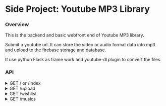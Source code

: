 Side Project: Youtube MP3 Library
==================================================

### Overview

This is the backend and basic webfront end of Youtube MP3 library.

Submit a youtube url. It can store the video or audio format data into mp3 and upload to the firebase storage and database.

It use python Flask as frame work and youtube-dl plugin to convert the files.

### API

<details>
<summary>GET / or /index</summary>

Responses:

<table>
	<tr><td>Code</td><td>Description</td></tr>
	<tr><td>200</td><td>Welcome Page<br/>
<pre>
[
	{
		"eventid": 0,
		"eventname": "string",
		"userid": 0,		
		"avail": 0,
		"purchased": 0
	}
]
	</pre></td></tr>

</table>
</details>


<details>
<summary>GET /upload </summary>

Responses:

<table>
	<tr><td>Code</td><td>Description</td></tr>
	<tr><td>200</td><td>Upload Form
<pre>
{
	"eventid": 0
}
</pre></td></tr>
</details>

<details>
<summary>POST /upload </summary>

Body:

<pre>
{
	"userid": 0,
	"eventname": "string",
	"numtickets": 0
}
</pre>

Responses:

<table>
	<tr><td>Code</td><td>Description</td></tr>
	<tr><td>200</td><td>MP3 is converting
<pre>
{
	"eventid": 0
}
</pre></td></tr>
	<tr><td>400</td><td>Url is invalid</td></tr>
</table>
</details>





<details>
<summary>GET /wishlist </summary>

Responses:

<table>
	<tr><td>Code</td><td>Description</td></tr>
	<tr><td>200</td><td>WishList
<pre>
{
	"eventid": 0
}
</pre></td></tr>
</details>

<details>
<summary>POST /wishlist </summary>

Body:

<pre>
{
	"userid": 0,
	"eventname": "string",
	"numtickets": 0
}
</pre>

Responses:

<table>
	<tr><td>Code</td><td>Description</td></tr>
	<tr><td>200</td><td>Edit successfully
<pre>
{
	"eventid": 0
}
</pre></td></tr>
</table>
</details>




<details>
<summary>GET /musics</summary>

Responses:

<table>
	<tr><td>Code</td><td>Description</td></tr>
	<tr><td>200</td><td>Music List<br/>
<pre>
{
	"eventid": 0,
	"eventname": "string",
	"userid": 0,		
	"avail": 0,
	"purchased": 0
}
</pre></td></tr>
</table>
</details>